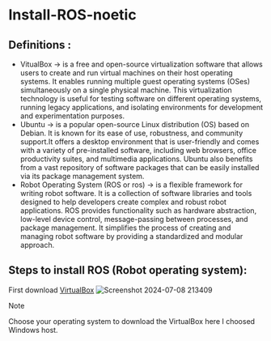 # Install-ROS-noetic

## Definitions :

- VitualBox -> is a free and open-source virtualization software that allows users to create and run virtual machines on their host operating systems. It enables running multiple guest operating systems (OSes) simultaneously on a single physical machine. This virtualization technology is useful for testing software on different operating systems, running legacy applications, and isolating environments for development and experimentation purposes.
- Ubuntu ->  is a popular open-source Linux distribution (OS) based on Debian. It is known for its ease of use, robustness, and community support.It offers a desktop environment that is user-friendly and comes with a variety of pre-installed software, including web browsers, office productivity suites, and multimedia applications. Ubuntu also benefits from a vast repository of software packages that can be easily installed via its package management system.
- Robot Operating System (ROS or ros) -> is a flexible framework for writing robot software. It is a collection of software libraries and tools designed to help developers create complex and robust robot applications. ROS provides functionality such as hardware abstraction, low-level device control, message-passing between processes, and package management. It simplifies the process of creating and managing robot software by providing a standardized and modular approach.

## Steps to install ROS (Robot operating system):
First download [VirtualBox](https://www.virtualbox.org/wiki/Downloads) ![Screenshot 2024-07-08 213409](https://github.com/RaghadAlmadani/Install-ROS-noetic-/assets/173769867/91e57b56-7862-4fee-974f-9f28bd532807) 
> [!NOTE]
> Choose your operating system to download the VirtualBox here I choosed Windows host.

